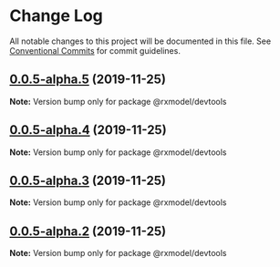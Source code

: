# Change Log

All notable changes to this project will be documented in this file.
See [Conventional Commits](https://conventionalcommits.org) for commit guidelines.

## [0.0.5-alpha.5](https://github.com/yoyooyooo/rxmodel/compare/@rxmodel/devtools@0.0.5-alpha.4...@rxmodel/devtools@0.0.5-alpha.5) (2019-11-25)

**Note:** Version bump only for package @rxmodel/devtools





## [0.0.5-alpha.4](https://github.com/yoyooyooo/rxmodel/compare/@rxmodel/devtools@0.0.5-alpha.2...@rxmodel/devtools@0.0.5-alpha.4) (2019-11-25)

**Note:** Version bump only for package @rxmodel/devtools





## [0.0.5-alpha.3](https://github.com/yoyooyooo/rxmodel/compare/@rxmodel/devtools@0.0.5-alpha.2...@rxmodel/devtools@0.0.5-alpha.3) (2019-11-25)

**Note:** Version bump only for package @rxmodel/devtools





## [0.0.5-alpha.2](https://github.com/yoyooyooo/rxmodel/compare/@rxmodel/devtools@0.0.5-alpha.1...@rxmodel/devtools@0.0.5-alpha.2) (2019-11-25)

**Note:** Version bump only for package @rxmodel/devtools
